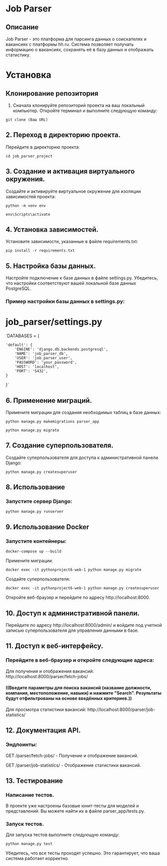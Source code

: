 # Job Parser
## Описание

Job Parser - это платформа для парсинга данных о соискателях и вакансиях с платформы hh.ru. Система позволяет получать информацию о вакансиях, сохранять её в базу данных и отображать статистику.
# Установка
## Клонирование репозитория
1. Сначала клонируйте репозиторий проекта на ваш локальный компьютер. Откройте терминал и выполните следующую команду:

`git clone (Ваш URL)`

## 2. Переход в директорию проекта.

Перейдите в директорию проекта:

`cd job_parser_project`

## 3. Создание и активация виртуального окружения.

Создайте и активируйте виртуальное окружение для изоляции зависимостей проекта:

`python -m venv env`

`env\Scripts\activate`
## 4. Установка зависимостей.

Установите зависимости, указанные в файле requirements.txt:

`pip install -r requirements.txt`

## 5. Настройка базы данных.

Настройте подключение к базе данных в файле settings.py. Убедитесь, что настройки соответствуют вашей локальной базе данных PostgreSQL.

### Пример настройки базы данных в settings.py:

# job_parser/settings.py

`DATABASES = {

    'default': {
        'ENGINE': 'django.db.backends.postgresql',
        'NAME': 'job_parser_db',
        'USER': 'job_parser_user',
        'PASSWORD': 'your_password',
        'HOST': 'localhost',
        'PORT': '5432',
    }
}`
## 6. Применение миграций.

Примените миграции для создания необходимых таблиц в базе данных:

`python manage.py makemigrations parser_app`

`python manage.py migrate`

## 7. Создание суперпользователя.

Создайте суперпользователя для доступа к административной панели Django:

`python manage.py createsuperuser`

## 8. Использование

### Запустите сервер Django:

`python manage.py runserver`

## 9. Использование Docker

### Запустите контейнеры:

`docker-compose up --build`

Примените миграции:

`docker exec -it pythonproject6-web-1 python manage.py migrate`

Создайте суперпользователя:

`docker exec -it pythonproject6-web-1 python manage.py createsuperuser`

Откройте веб-браузер и перейдите по адресу http://localhost:8000.

## 10. Доступ к административной панели.

Перейдите по адресу http://localhost:8000/admin/ и войдите под учетной записью суперпользователя для управления данными в базе.

## 11. Доступ к веб-интерфейсу.

### Перейдите в веб-браузер и откройте следующие адреса:

Для получения и отображения вакансий: http://localhost:8000/parser/fetch-jobs/

#### ((Введите параметры для поиска вакансий (название должности, компания, местоположение, навыки) и нажмите "Search". Результаты будут отфильтрованы на основе введённых критериев.))

Для просмотра статистики вакансий: http://localhost:8000/parser/job-statistics/


## 12. Документация API.

### Эндпоинты:

GET /parser/fetch-jobs/ - Получение и отображение вакансий.

GET /parser/job-statistics/ - Отображение статистики вакансий.

## 13. Тестирование

### Написание тестов.

В проекте уже настроены базовые юнит-тесты для моделей и представлений. Вы можете найти их в файле parser_app/tests.py.

### Запуск тестов.

Для запуска тестов выполните следующую команду:

`python manage.py test`

Убедитесь, что все тесты проходят успешно. Это гарантирует, что ваша система работает корректно.